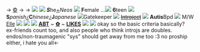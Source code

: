 -> [©](https://twitter.com/TanyaF2022?ref_src=twsrc%5Egoogle%7Ctwcamp%5Eserp%7Ctwgr%5Eauthor) ->
-> ![](https://media.discordapp.net/attachments/1012559729106624564/1038792562779107340/Untitled38_20221106133011.png)
![](https://terror.crd.co/assets/images/gallery22/cdf5cfd7.png?v=98df89bb) ***S***he[+](https://rentry.co/freyanouns)_Neos_ ![](https://f2.toyhou.se/file/f2-toyhou-se/images/22494384_g0fuyj0PaJnLxQk.png?1623251728) **F**emale ...![](https://terror.crd.co/assets/images/gallery22/acd524e5.gif?v=98df89bb) **6**teen ![](https://terror.crd.co/assets/images/gallery22/0f956657.png?v=98df89bb)
 **S**_panish_[`/`]()**C**_hinese_[`/`]()**J**_apanese_ ![](https://terror.crd.co/assets/images/gallery22/20def72a.png?v=98df89bb)Gatekeeper
![](https://terror.crd.co/assets/images/gallery10/1b7f4467.gif?v=98df89bb) [~~Introject~~](https://genshin.hoyoverse.com/m/zh-tw/character/liyue?char=16) ![](https://terror.crd.co/assets/images/gallery15/3beb52c4_original.png?v=98df89bb) **Autis**Bpd ![](https://terror.crd.co/assets/images/gallery06/be26a265_original.gif?v=98df89bb) M/W [Elle](https://rentry.co/ellez) ![](https://terror.crd.co/assets/images/gallery22/7db2ec1a.png?v=98df89bb)
![](https://terror.crd.co/assets/images/gallery05/ecf7cdab.png?v=98df89bb)
![](https://terror.crd.co/assets/images/gallery10/a8e8defe.gif?v=98df89bb) **[ABT](https://rentry.co/freyabout)** ~ **[✿](https://rentry.co/freyarules)** ~ **[LIKES](https://rentry.co/freyalikes)** ![](https://terror.crd.co/assets/images/gallery10/081911e2_original.gif?v=98df89bb)
![](https://media.discordapp.net/attachments/1012559729106624564/1038802530337038417/rsz_8c310f43.png)
okay so the basic criteria basically? ex-friends count too, and also people who think introjs are doubles. endos/non-traumagenic "sys" should get away from me too :3 no proship either, i hate you all<-